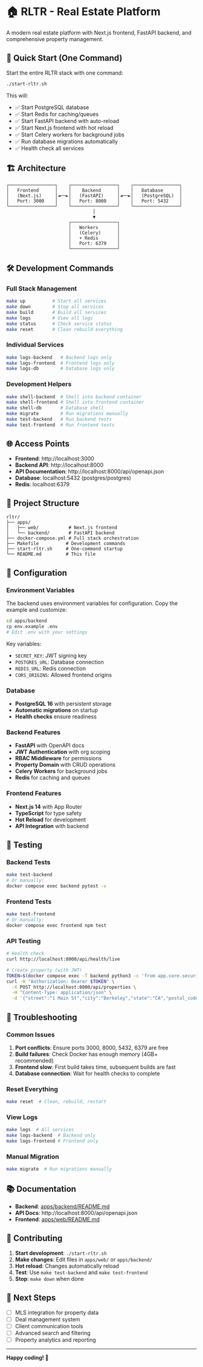# 🏠 RLTR - Real Estate Platform

A modern real estate platform with Next.js frontend, FastAPI backend, and comprehensive property management.

## 🚀 Quick Start (One Command)

Start the entire RLTR stack with one command:

```bash
./start-rltr.sh
```

This will:
- ✅ Start PostgreSQL database
- ✅ Start Redis for caching/queues
- ✅ Start FastAPI backend with auto-reload
- ✅ Start Next.js frontend with hot reload
- ✅ Start Celery workers for background jobs
- ✅ Run database migrations automatically
- ✅ Health check all services

## 🏗️ Architecture

```
┌─────────────────┐    ┌─────────────────┐    ┌─────────────────┐
│   Frontend      │    │    Backend      │    │   Database      │
│   (Next.js)     │◄──►│   (FastAPI)     │◄──►│   (PostgreSQL)  │
│   Port: 3000    │    │   Port: 8000    │    │   Port: 5432    │
└─────────────────┘    └─────────────────┘    └─────────────────┘
                                │
                                ▼
                       ┌─────────────────┐
                       │   Workers       │
                       │   (Celery)      │
                       │   + Redis       │
                       │   Port: 6379    │
                       └─────────────────┘
```

## 🛠️ Development Commands

### Full Stack Management
```bash
make up          # Start all services
make down        # Stop all services
make build       # Build all services
make logs        # View all logs
make status      # Check service status
make reset       # Clean rebuild everything
```

### Individual Services
```bash
make logs-backend   # Backend logs only
make logs-frontend  # Frontend logs only
make logs-db        # Database logs only
```

### Development Helpers
```bash
make shell-backend  # Shell into backend container
make shell-frontend # Shell into frontend container
make shell-db       # Database shell
make migrate        # Run migrations manually
make test-backend   # Run backend tests
make test-frontend  # Run frontend tests
```

## 🌐 Access Points

- **Frontend**: http://localhost:3000
- **Backend API**: http://localhost:8000
- **API Documentation**: http://localhost:8000/api/openapi.json
- **Database**: localhost:5432 (postgres/postgres)
- **Redis**: localhost:6379

## 📁 Project Structure

```
rltr/
├── apps/
│   ├── web/           # Next.js frontend
│   └── backend/       # FastAPI backend
├── docker-compose.yml # Full stack orchestration
├── Makefile          # Development commands
├── start-rltr.sh     # One-command startup
└── README.md         # This file
```

## 🔧 Configuration

### Environment Variables
The backend uses environment variables for configuration. Copy the example and customize:

```bash
cd apps/backend
cp env.example .env
# Edit .env with your settings
```

Key variables:
- `SECRET_KEY`: JWT signing key
- `POSTGRES_URL`: Database connection
- `REDIS_URL`: Redis connection
- `CORS_ORIGINS`: Allowed frontend origins

### Database
- **PostgreSQL 16** with persistent storage
- **Automatic migrations** on startup
- **Health checks** ensure readiness

### Backend Features
- **FastAPI** with OpenAPI docs
- **JWT Authentication** with org scoping
- **RBAC Middleware** for permissions
- **Property Domain** with CRUD operations
- **Celery Workers** for background jobs
- **Redis** for caching and queues

### Frontend Features
- **Next.js 14** with App Router
- **TypeScript** for type safety
- **Hot Reload** for development
- **API Integration** with backend

## 🧪 Testing

### Backend Tests
```bash
make test-backend
# Or manually:
docker compose exec backend pytest -v
```

### Frontend Tests
```bash
make test-frontend
# Or manually:
docker compose exec frontend npm test
```

### API Testing
```bash
# Health check
curl http://localhost:8000/api/health/live

# Create property (with JWT)
TOKEN=$(docker compose exec -T backend python3 -c 'from app.core.security import create_access_token; print(create_access_token("dev","org-dev",["read:property","write:property"]))')
curl -H "Authorization: Bearer $TOKEN" \
  -X POST http://localhost:8000/api/properties \
  -H "Content-Type: application/json" \
  -d '{"street":"1 Main St","city":"Berkeley","state":"CA","postal_code":"94704"}'
```

## 🚨 Troubleshooting

### Common Issues

1. **Port conflicts**: Ensure ports 3000, 8000, 5432, 6379 are free
2. **Build failures**: Check Docker has enough memory (4GB+ recommended)
3. **Frontend slow**: First build takes time, subsequent builds are fast
4. **Database connection**: Wait for health checks to complete

### Reset Everything
```bash
make reset  # Clean, rebuild, restart
```

### View Logs
```bash
make logs  # All services
make logs-backend  # Backend only
make logs-frontend # Frontend only
```

### Manual Migration
```bash
make migrate  # Run migrations manually
```

## 📚 Documentation

- **Backend**: [apps/backend/README.md](apps/backend/README.md)
- **API Docs**: http://localhost:8000/api/openapi.json
- **Frontend**: [apps/web/README.md](apps/web/README.md)

## 🤝 Contributing

1. **Start development**: `./start-rltr.sh`
2. **Make changes**: Edit files in `apps/web/` or `apps/backend/`
3. **Hot reload**: Changes automatically reload
4. **Test**: Use `make test-backend` and `make test-frontend`
5. **Stop**: `make down` when done

## 🎯 Next Steps

- [ ] MLS integration for property data
- [ ] Deal management system
- [ ] Client communication tools
- [ ] Advanced search and filtering
- [ ] Property analytics and reporting

---

**Happy coding! 🚀**
